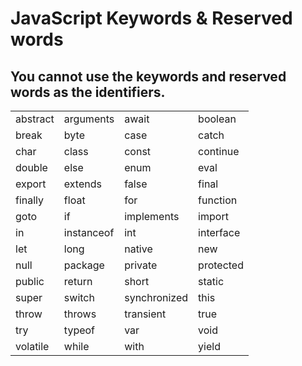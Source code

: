 # JavaScript Keywords & Reserved words

## You cannot use the keywords and reserved words as the identifiers.

|          |            |              |           |
| :------- | :--------- | :----------- | :-------- |
| abstract | arguments  | await        | boolean   |
| break    | byte       | case         | catch     |
| char     | class      | const        | continue  |
| double   | else       | enum         | eval      |
| export   | extends    | false        | final     |
| finally  | float      | for          | function  |
| goto     | if         | implements   | import    |
| in       | instanceof | int          | interface |
| let      | long       | native       | new       |
| null     | package    | private      | protected |
| public   | return     | short        | static    |
| super    | switch     | synchronized | this      |
| throw    | throws     | transient    | true      |
| try      | typeof     | var          | void      |
| volatile | while      | with         | yield     |
